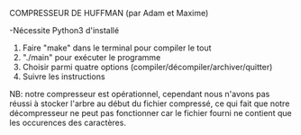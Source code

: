 COMPRESSEUR DE HUFFMAN (par Adam et Maxime)

-Nécessite Python3 d'installé

1) Faire "make" dans le terminal pour compiler le tout
2) "./main" pour exécuter le programme
3) Choisir parmi quatre options (compiler/décompiler/archiver/quitter)
4) Suivre les instructions

NB: notre compresseur est opérationnel, cependant nous n'avons pas réussi à stocker l'arbre au début du fichier compressé, ce qui fait que notre décompresseur ne peut pas fonctionner car le fichier fourni ne contient que les occurences des caractères.